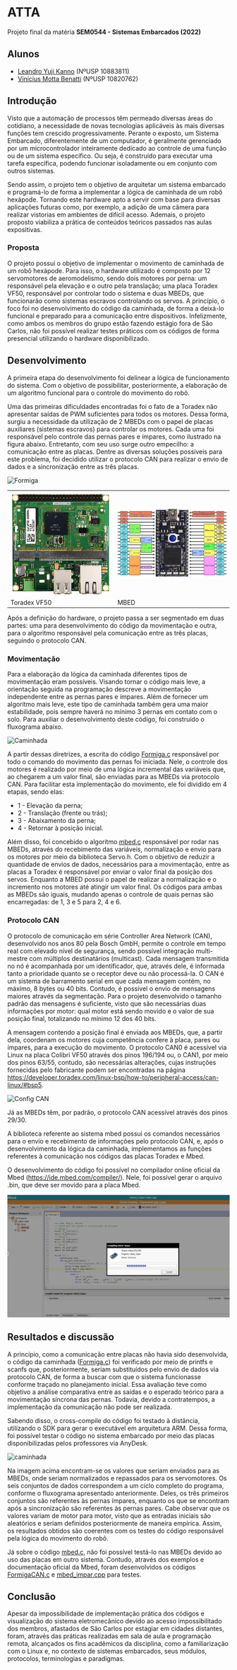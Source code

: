 # ATTA
Projeto final da matéria **SEM0544 - Sistemas Embarcados (2022)**

## Alunos
* [Leandro Yuji Kanno](https://github.com/L-Yuji) (NºUSP 10883811)
* [Vinícius Motta Benatti](https://github.com/benattiv) (NºUSP 10820762)

## Introdução
Visto que a automação de processos têm permeado diversas áreas do cotidiano, a necessidade de novas tecnologias aplicáveis às mais diversas funções tem crescido progressivamente. Perante o exposto, um Sistema Embarcado, diferentemente de um computador, é geralmente gerenciado por um microcontrolador inteiramente dedicado ao controle de uma função ou de um sistema específico. Ou seja, é construído para executar uma tarefa específica, podendo funcionar isoladamente ou em conjunto com outros sistemas.

Sendo assim, o projeto tem o objetivo de arquitetar um sistema embarcado e programá-lo de forma a implementar a lógica de caminhada de um robô hexápode. Tornando este hardware apto a servir com base para diversas aplicações futuras como, por exemplo, a adição de uma câmera para realizar vistorias em ambientes de difícil acesso. Ademais, o projeto proposto viabiliza a prática de conteúdos teóricos passados nas aulas expositivas.

### Proposta
O projeto possui o objetivo de implementar o movimento de caminhada de um robô hexápode. Para isso, o hardware utilizado é composto por 12 servomotores de aeromodelismo, sendo dois motores por perna: um responsável pela elevação e o outro pela translação; uma placa Toradex VF50, responsável por controlar todo o sistema e duas MBEDs, que funcionarão como sistemas escravos controlando os servos. A princípio, o foco foi no desenvolvimento do código da caminhada, de forma a deixá-lo funcional e preparado para a comunicação entre dispositivos. Infelizmente, como ambos os membros do grupo estão fazendo estágio fora de São Carlos, não foi possível realizar testes práticos com os códigos de forma presencial utilizando o hardware disponibilizado.

## Desenvolvimento
A primeira etapa do desenvolvimento foi delinear a lógica de funcionamento do sistema. Com o objetivo de possibilitar, posteriormente, a elaboração de um algoritmo funcional para o controle do movimento do robô. 

Uma das primeiras dificuldades encontradas foi o fato de a Toradex não apresentar saídas de PWM suficientes para todos os motores. Dessa forma, surgiu a necessidade da utilização de 2 MBEDs com o papel de placas auxiliares (sistemas escravos) para controlar os motores. Cada uma foi responsável pelo controle das pernas pares e  ímpares, como ilustrado na figura abaixo. Entretanto, com seu uso surge outro empecilho: a comunicação entre as placas. Dentre as diversas soluções possíveis para este problema, foi decidido utilizar o protocolo CAN para realizar o envio de dados e a sincronização entre as três placas.

![Formiga](https://user-images.githubusercontent.com/90531157/177629817-9f1fb4b1-df85-41d5-8581-431c12337dc5.jpg)

<table>
  <tr>
    <td><img src="Toradex.jpg" width=400></td>
    <td><img src="mbed.jpg" width=450></td>
  </tr>
    <tr>
    <td>Toradex VF50 </td>
     <td>MBED</td>
  </tr>
 </table>

Após a definição do hardware, o projeto passa a ser segmentado em duas partes: uma para desenvolvimento do código da movimentação e outra, para o algoritmo responsável pela comunicação entre as três placas, seguindo o protocolo CAN.

### Movimentação
Para a elaboração da lógica da caminhada diferentes tipos de movimentação eram possíveis. Visando tornar o código mais leve, a orientação seguida na programação descreve a movimentação independente entre as pernas pares e ímpares. Além de fornecer um algoritmo mais leve, este tipo de caminhada também gera uma maior estabilidade, pois sempre haverá no mínimo 3 pernas em contato com o solo. Para auxiliar o desenvolvimento deste código, foi construído o fluxograma abaixo.

![Caminhada](https://user-images.githubusercontent.com/90531157/177643280-b7854ac2-6927-4a58-9bca-78a4a54f6e1e.jpg)

A partir dessas diretrizes, a escrita do código [Formiga.c](Formiga.c) responsável por todo o comando do movimento das pernas foi iniciada. Nele, o controle dos motores é realizado por meio de uma lógica incremental das variáveis que, ao chegarem a um valor final, são enviadas para as MBEDs via protocolo CAN. Para facilitar esta implementação do movimento, ele foi dividido em 4 etapas, sendo elas:
* 1 - Elevação da perna;
* 2 - Translação (frente ou trás);
* 3 - Abaixamento da perna;
* 4 - Retornar à posição inicial.

Além disso, foi concebido o algoritmo [mbed.c](mbed.c) responsável por rodar nas MBEDs, através do recebimento das variáveis, normalização e envio para os motores por meio da biblioteca Servo.h. Com o objetivo de reduzir a quantidade de envios de dados, necessários para a movimentação, entre as placas a Toradex é responsável por enviar o valor final da posição dos servos. Enquanto a MBED possui o papel de realizar a normalização e o incremento nos motores até atingir um valor final. Os códigos para ambas as MBEDs são iguais, mudando apenas o controle de quais pernas são encarregadas: de  1, 3 e 5 para 2, 4 e 6.

### Protocolo CAN
O protocolo de comunicação em série Controller Area Network (CAN), desenvolvido nos anos 80 pela Bosch GmbH, permite o controle em tempo real com elevado nível de segurança, sendo possível integração multi-mestre com múltiplos destinatários (multicast). Cada mensagem transmitida no nó é acompanhada por um identificador, que, através dele, é informada tanto a prioridade quanto se o receptor deve ou não processá-la.
O CAN é um sistema de barramento serial em que cada mensagem contém, no máximo, 8 bytes ou 40 bits. Contudo, é possível o envio de mensagens maiores através da segmentação. Para o projeto desenvolvido o tamanho padrão das mensagens é suficiente, visto que são necessárias duas informações por motor: qual motor está sendo movido e o valor de sua posição final, totalizando no mínimo 12 dos 40 bits.

A mensagem contendo a posição final é enviada aos MBEDs, que, a partir dela, coordenam os motores cuja competência confere à placa, pares ou ímpares, para a execução do movimento. O protocolo CAN0 é acessível via Linux na placa Colibri VF50 através dos pinos 196/194 ou, o CAN1, por meio dos pinos 63/55, contudo, são necessárias alterações, cujas instruções fornecidas pelo fabricante podem ser encontradas na página https://developer.toradex.com/linux-bsp/how-to/peripheral-access/can-linux/#bsp5. 

![Config CAN](https://user-images.githubusercontent.com/90531157/182658771-19529594-8db5-466a-9d74-f192e97adb32.jpeg)

Já as MBEDs têm, por padrão, o protocolo CAN acessível através dos pinos 29/30.

A biblioteca referente ao sistema mbed possui os comandos necessários para o envio e recebimento de informações pelo protocolo CAN, e, após o desenvolvimento da lógica da caminhada, implementamos as funções referentes à comunicação nos códigos das placas Toradex e Mbed.

O desenvolvimento do código foi possível no compilador online oficial da Mbed (https://ide.mbed.com/compiler/). Nele, foi possível gerar o arquivo .bin, que deve ser movido para a placa Mbed.

![Mbed Online Compiler](https://raw.githubusercontent.com/benattiv/FormigaMecatronica/main/mbedcompiler.png)

## Resultados e discussão
A princípio, como a comunicação entre placas não havia sido desenvolvida, o código da caminhada ([Formiga.c](Formiga.c)) foi verificado por meio de printfs e scanfs que, posteriormente, seriam substituídos pelo envio de dados via protocolo CAN, de forma a buscar com que o sistema funcionasse conforme traçado no planejamento inicial. Essa avaliação teve como objetivo a análise comparativa entre as saídas e o esperado teórico para a movimentação síncrona das pernas. Todavia, devido a contratempos, a implementação da comunicação não pode ser realizada.

Sabendo disso, o cross-compile do código foi testado à distância, utilizando o SDK para gerar o executável em arquitetura ARM.  Dessa forma, foi possível testar o código no sistema embarcado por meio das placas disponibilizadas pelos professores via AnyDesk.

![caminhada](https://user-images.githubusercontent.com/90531157/182653525-9d54adf1-4003-4eab-9c34-5298089a4916.png)

Na imagem acima encontram-se os valores que seriam enviados para as MBEDs, onde seriam normalizados e repassados para os servomotores. Os seis conjuntos de dados correspondem a um ciclo completo do programa, conforme o fluxograma apresentado anteriormente. Deles, os três primeiros conjuntos são referentes às pernas ímpares, enquanto os que se encontram após a sincronização são referentes às pernas pares. Cabe observar que os valores variam de motor para motor, visto que as entradas iniciais são aleatórios e seriam definidos posteriormente de maneira empírica. Assim,  os resultados obtidos são coerentes com os testes do código responsável pela lógica do movimento do robô.

Já sobre o código [mbed.c](mbed.c), não foi possível testá-lo nas MBEDs devido ao uso das placas em outro sistema. Contudo, através dos exemplos e documentação oficial da Mbed, foram desenvolvidos os códigos [FormigaCAN.c](FormigaCAN.c) e [mbed_impar.cpp](mbed_impar.cpp) para testes.

## Conclusão
Apesar da impossibilidade de implementação prática dos códigos e visualização do sistema eletromecânico devido ao acesso impossibilitado dos membros, afastados de São Carlos por estagiar em cidades distantes, foram, através das práticas realizadas em sala de aula e programação remota, alcançados os fins acadêmicos da disciplina, como a familiarização com o Linux e, no contexto de sistemas embarcados, seus módulos, protocolos, terminologias e paradigmas. 
